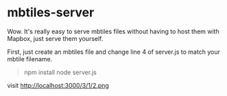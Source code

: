 mbtiles-server
==============

Wow. It's really easy to serve mbtiles files without having to host them with Mapbox, just serve them yourself.  

First, just create an mbtiles file and change line 4 of server.js to match your mbtile filename. 

> npm install
> node server.js 

visit [http://localhost:3000/3/1/2.png](http://localhost:3000/3/1/2.png)

